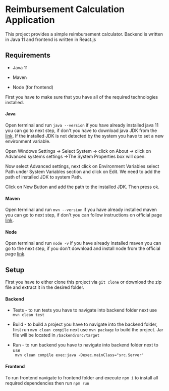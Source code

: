 # Reimbursement Calculation Application

This project provides a simple reimbursement calculator. Backend is written in Java 11 and frontend is written in React.js

## Requirements

  * Java 11
  
  * Maven
  
  * Node (for frontend)


First you have to make sure that you have all of the required technologies installed.

#### Java
 Open terminal and run `java --version` if you have already installed java 11 you can go to next step, if don't you have to download java JDK from the [link](https://www.oracle.com/java/technologies/javase/jdk11-archive-downloads.html).  If the installed JDK is not detected by the system you have to set a new environment variable.
 
Open Windows Settings -> Select System -> click on About ->  click on Advanced systems settings ->The System Properties box will open.

Now select Advanced settings, next click on Environment Variables select Path under System Variables section and click on Edit. We need to add the path of installed JDK to system Path.

Click on New Button and add the path to the installed JDK. Then press ok.

#### Maven
Open terminal and run `mvn --version` if you have already installed maven you can go to next step, if don't you can follow instructions on official page 
[link](https://maven.apache.org/install.html).

#### Node
Open terminal and run `node -v` if you have already installed maven you can go to the next step, if you don't download and install node from the official page [link](https://nodejs.org/en/download/).

## Setup

First you have to either clone this project via `git clone` or download the zip file and extract it in the desired folder.

#### Backend
  * Tests - to run tests you have to navigate into backend folder next  use `mvn clean test`
  
  * Build - to build a project you have to navigate into the backend folder, first run `mvn clean compile` next use `mvn package` to build the project. Jar file will be located in `/backend/src/target` 
  
  * Run - to run backend you have to navigate into backend folder next to  use <br> ` mvn clean compile exec:java -Dexec.mainClass="src.Server"`
  
#### Frontend
To run frontend navigate to frontend folder and execute `npm i` to install all required dependencies then run `npm run`


